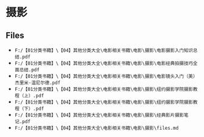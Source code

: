 # 摄影

## Files

- `F:/【01分类书籍】\【04】其他分类大全\电影相关书籍\电影\摄影\电影摄影入门知识总结.pdf`
- `F:/【01分类书籍】\【04】其他分类大全\电影相关书籍\电影\摄影\电影经典拍摄技巧全面总结.pdf`
- `F:/【01分类书籍】\【04】其他分类大全\电影相关书籍\电影\摄影\电影镜头入门（美）杰里米·温尼尔德.pdf`
- `F:/【01分类书籍】\【04】其他分类大全\电影相关书籍\电影\摄影\纽约摄影学院摄影教程（上）.pdf`
- `F:/【01分类书籍】\【04】其他分类大全\电影相关书籍\电影\摄影\纽约摄影学院摄影教程（下）.pdf`
- `F:/【01分类书籍】\【04】其他分类大全\电影相关书籍\电影\摄影\经典影片摄影笔记.pdf`
- `F:/【01分类书籍】\【04】其他分类大全\电影相关书籍\电影\摄影\files.md`

